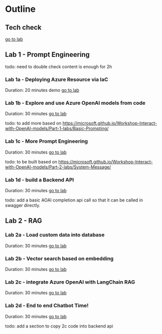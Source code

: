 
# Outline


## Tech check

[go to lab](0a-tech-check/README.md)


## Lab 1 - Prompt Engineering

todo: need to double check content is enough for 2h

### Lab 1a - Deploying Azure Resource via IaC

Duration: 20 minutes demo [go to lab](1a-azure-iac/README.md)

### Lab 1b - Explore and use Azure OpenAI models from code

Duration: 30 minutes [go to lab](1b-prompt-p1/README.md)

todo: to add more based on https://microsoft.github.io/Workshop-Interact-with-OpenAI-models/Part-1-labs/Basic-Prompting/

### Lab 1c - More Prompt Engineering

Duration: 30 minutes [go to lab](1c-prompt-p2/README.md)

todo: to be built based on https://microsoft.github.io/Workshop-Interact-with-OpenAI-models/Part-2-labs/System-Message/

### Lab 1d - build a Backend API

Duration: 30 minutes [go to lab](1d-backend-api/README.md)

todo: add a basic AOAI completion api call so that it can be called in swagger directly. 


## Lab 2 - RAG 

### Lab 2a - Load custom data into database

Duration: 30 minutes [go to lab](2a_rag_load_data/README.md)

### Lab 2b - Vector search based on embedding

Duration: 30 minutes [go to lab](2b_rag_vector_search/README.md)


### Lab 2c - integrate Azure OpenAI with LangChain RAG

Duration: 30 minutes [go to lab](2c_rag_langchain/README.md)


### Lab 2d - End to end Chatbot Time!

Duration: 30 minutes [go to lab](2d-rag_chatbot/README.md)

todo: add a section to copy 2c code into backend api 

